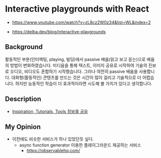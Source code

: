 # Interactive playgrounds with React

- https://www.youtube.com/watch?v=zL8cz2W0z34&list=WL&index=2

- https://delba.dev/blog/interactive-playgrounds

## Background

활동적인 부분(인터렉팅, playing, 빌딩)에서 passive 배움(읽고 보고 듣는)으로 배움의 방법이 변화하였습니다.
미디움을 통해 텍스트, 이미지 공유로 시작하여 기술의 진보로 오디오, 비디오도 혼합하기 시작했습니다. 그러나 여전히 passive 배움을 사용합니다.
대화형(활동적인) 콘텐츠를 만드는 것은 시간이 많이 걸리고 기술적으로 더 어렵습니다. 하지만 능동적인 학습이 더 효과적이라면 시도해 볼 가치가 있다고 생각합니다.

## Description

- [Inspiration, Tutorials, Tools 정보를 공유](https://delba.dev/blog/interactive-playgrounds)

## My Opinion

- 이전에도 비슷한 서비스가 하나 있었던듯 싶다.
  - async function generator 이용한 플레이그라운드 제공하는 서비스
    - https://observablehq.com/
